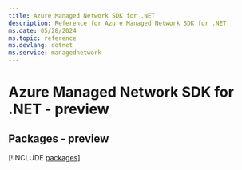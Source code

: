 ```yaml
---
title: Azure Managed Network SDK for .NET
description: Reference for Azure Managed Network SDK for .NET
ms.date: 05/28/2024
ms.topic: reference
ms.devlang: dotnet
ms.service: managednetwork
---
```

# Azure Managed Network SDK for .NET - preview
## Packages - preview
[!INCLUDE [packages](managed-network-index.md)]